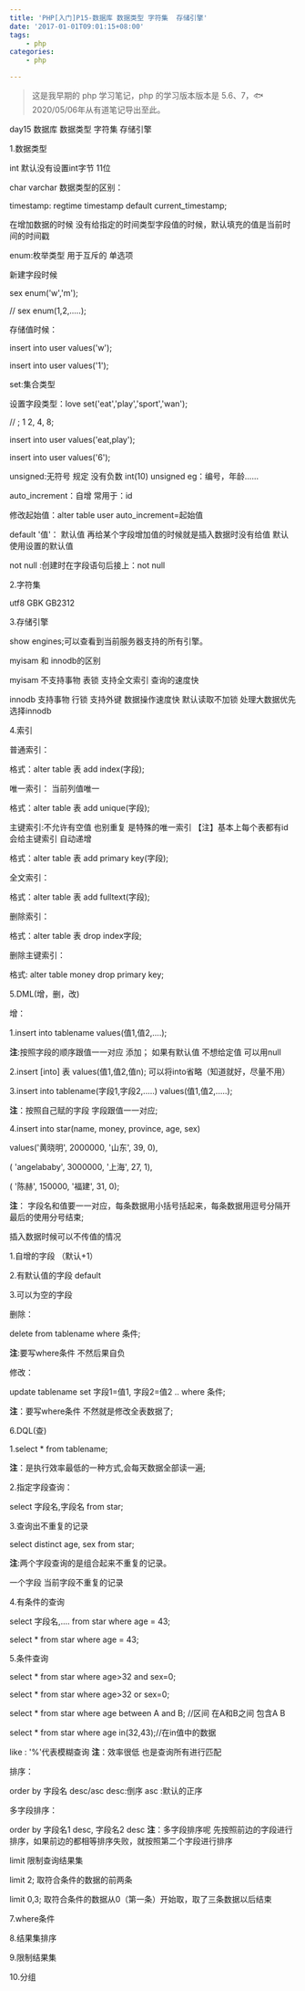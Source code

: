 ```yaml
---
title: 'PHP[入门]P15-数据库 数据类型 字符集  存储引擎'
date: '2017-01-01T09:01:15+08:00'
tags:
    - php
categories:
    - php

---
```




> 这是我早期的 php 学习笔记，php 的学习版本版本是 5.6、7，🐟2020/05/06年从有道笔记导出至此。


day15 数据库 数据类型 字符集 存储引擎

1.数据类型

int 默认没有设置int字节 11位

char varchar 数据类型的区别：

timestamp: regtime timestamp default current\_timestamp;

在增加数据的时候
没有给指定的时间类型字段值的时候，默认填充的值是当前时间的时间戳

enum:枚举类型 用于互斥的 单选项

新建字段时候

sex enum(\'w\',\'m\');

// sex enum(1,2,\.....);

存储值时候：

insert into user values(\'w\');

insert into user values(\'1\');

set:集合类型

设置字段类型：love set(\'eat\',\'play\',\'sport\',\'wan\');

// ; 1 2, 4, 8;

insert into user values(\'eat,play\');

insert into user values(\'6\');

unsigned:无符号 规定 没有负数 int(10) unsigned eg：编号，年龄\...\...

auto\_increment：自增 常用于：id

修改起始值：alter table user auto\_increment=起始值

default \'值\'： 默认值 再给某个字段增加值的时候就是插入数据时没有给值
默认使用设置的默认值

not null :创建时在字段语句后接上：not null

2.字符集

utf8 GBK GB2312

3.存储引擎

show engines;可以查看到当前服务器支持的所有引擎。

myisam 和 innodb的区别

myisam 不支持事物 表锁 支持全文索引 查询的速度快

innodb 支持事物 行锁 支持外键 数据操作速度快 默认读取不加锁
处理大数据优先选择innodb

4.索引

普通索引：

格式：alter table 表 add index(字段);

唯一索引： 当前列值唯一

格式：alter table 表 add unique(字段);

主键索引:不允许有空值 也别重复 是特殊的唯一索引 【注】基本上每个表都有id
会给主键索引 自动递增

格式：alter table 表 add primary key(字段);

全文索引：

格式：alter table 表 add fulltext(字段);

删除索引：

格式：alter table 表 drop index字段;

删除主键索引：

格式: alter table money drop primary key;

5.DML(增，删，改)

增：

1.insert into tablename values(值1,值2,\....);

**注**:按照字段的顺序跟值一一对应 添加； 如果有默认值 不想给定值
可以用null

2.insert \[into\] 表 values(值1,值2,值n);
可以将into省略（知道就好，尽量不用）

3.insert into tablename(字段1,字段2,\.....) values(值1,值2,\.....);

**注**：按照自己赋的字段 字段跟值一一对应;

4.insert into star(name, money, province, age, sex)

values(\'黄晓明\', 2000000, \'山东\', 39, 0),

( \'angelababy\', 3000000, \'上海\', 27, 1),

( \'陈赫\', 150000, \'福建\', 31, 0);

**注**：
字段名和值要一一对应，每条数据用小括号括起来，每条数据用逗号分隔开
最后的使用分号结束;

插入数据时候可以不传值的情况

1.自增的字段 （默认+1）

2.有默认值的字段 default

3.可以为空的字段

删除：

delete from tablename where 条件;

**注**:要写where条件 不然后果自负

修改：

update tablename set 字段1=值1, 字段2=值2 .. where 条件;

**注**：要写where条件 不然就是修改全表数据了;

6.DQL(查)

1.select \* from tablename;

**注**：是执行效率最低的一种方式,会每天数据全部读一遍;

2.指定字段查询：

select 字段名,字段名 from star;

3.查询出不重复的记录

select distinct age, sex from star;

**注**:两个字段查询的是组合起来不重复的记录。

一个字段 当前字段不重复的记录

4.有条件的查询

select 字段名,\.... from star where age = 43;

select \* from star where age = 43;

5.条件查询

select \* from star where age\>32 and sex=0;

select \* from star where age\>32 or sex=0;

select \* from star where age between A and B; //区间 在A和B之间 包含A B

select \* from star where age in(32,43);//在in值中的数据

like : \'%\'代表模糊查询 **注**：效率很低 也是查询所有进行匹配

排序：

order by 字段名 desc/asc desc:倒序 asc :默认的正序

多字段排序：

order by 字段名1 desc, 字段名2 desc **注**：多字段排序呢
先按照前边的字段进行排序，如果前边的都相等排序失败，就按照第二个字段进行排序

limit 限制查询结果集

limit 2; 取符合条件的数据的前两条

limit 0,3; 取符合条件的数据从0（第一条）开始取，取了三条数据以后结束

7.where条件

8.结果集排序

9.限制结果集

10.分组

